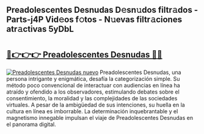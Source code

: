 ## Preadolescentes Desnudas D𝚎sn𝚞dos filtr𝚊dos - Parts-j4P Vid𝚎os f𝚘tos - N𝚞evas filtr𝚊ciones atr𝚊ctivas 5yDbL

# <h2><a href="http://mbdrxzr.tromn.icu/?c=Preadolescentes+Desnudas">🔗👉👉👉 Preadolescentes Desnudas 🔗🔗</a></h2>

[![Preadolescentes Desnudas nuevo](https://i.imgur.com/pEAQMta.gif)](http://mbdrxzr.tromn.icu/?c=Preadolescentes+Desnudas)
Preadolescentes Desnudas, una persona intrigante y enigmática, desafía la categorización simple. Su método poco convencional de interactuar con audiencias en línea ha atraído y ofendido a los observadores, estimulando debates sobre el consentimiento, la moralidad y las complejidades de las sociedades virtuales. A pesar de la ambigüedad de sus intenciones, su huella en la cultura en línea es imborrable. La determinación inquebrantable y el magnetismo innegable impulsan el viaje de Preadolescentes Desnudas en el panorama digital.
